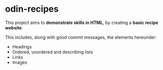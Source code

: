 # odin-recipes

This project aims to **demonstrate skills in HTML**, by creating a **basic recipe website**.

This includes, along with good commit messages, the elements hereunder:

- Headings
- Ordered, unordered and describing lists
- Links
- Images
